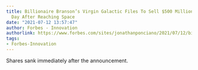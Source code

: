 ```yaml
---
title: Billionaire Branson’s Virgin Galactic Files To Sell $500 Million In Stock One
  Day After Reaching Space
date: "2021-07-12 13:57:47"
author: Forbes - Innovation
authorlink: https://www.forbes.com/sites/jonathanponciano/2021/07/12/billionaire-bransons-virgin-galactic-files-to-sell-500-million-in-stock-one-day-after-reaching-space/
tags:
- Forbes-Innovation
---
```

Shares sank immediately after the announcement.